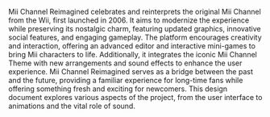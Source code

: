 Mii Channel Reimagined celebrates and reinterprets the original Mii Channel from the Wii, first
launched in 2006. It aims to modernize the experience while preserving its nostalgic charm,
featuring updated graphics, innovative social features, and engaging gameplay. The platform
encourages creativity and interaction, offering an advanced editor and interactive mini-games to
bring Mii characters to life. Additionally, it integrates the iconic Mii Channel Theme with new
arrangements and sound effects to enhance the user experience.
Mii Channel Reimagined serves as a bridge between the past and the future, providing a familiar
experience for long-time fans while offering something fresh and exciting for newcomers. This
design document explores various aspects of the project, from the user interface to animations
and the vital role of sound.

